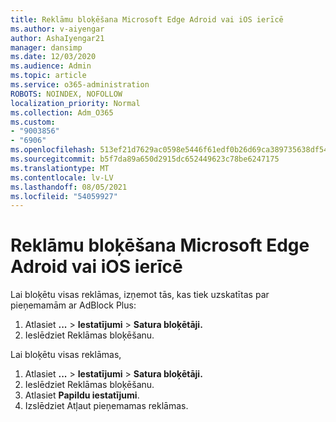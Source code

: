 ```yaml
---
title: Reklāmu bloķēšana Microsoft Edge Adroid vai iOS ierīcē
ms.author: v-aiyengar
author: AshaIyengar21
manager: dansimp
ms.date: 12/03/2020
ms.audience: Admin
ms.topic: article
ms.service: o365-administration
ROBOTS: NOINDEX, NOFOLLOW
localization_priority: Normal
ms.collection: Adm_O365
ms.custom:
- "9003856"
- "6906"
ms.openlocfilehash: 513ef21d7629ac0598e5446f61edf0b26d69ca389735638df54f32dffbe3059b
ms.sourcegitcommit: b5f7da89a650d2915dc652449623c78be6247175
ms.translationtype: MT
ms.contentlocale: lv-LV
ms.lasthandoff: 08/05/2021
ms.locfileid: "54059927"
---
```

# <a name="block-ads-in-microsoft-edge-on-an-adroid-or-ios-device"></a>Reklāmu bloķēšana Microsoft Edge Adroid vai iOS ierīcē

Lai bloķētu visas reklāmas, izņemot tās, kas tiek uzskatītas par pieņemamām ar AdBlock Plus:
1. Atlasiet **...** > **Iestatījumi**  >  **Satura bloķētāji.**
2. Ieslēdziet Reklāmas bloķēšanu.

Lai bloķētu visas reklāmas,
1. Atlasiet **...** > **Iestatījumi**  >  **Satura bloķētāji.**
2. Ieslēdziet Reklāmas bloķēšanu.
3. Atlasiet **Papildu iestatījumi**.
4. Izslēdziet Atļaut pieņemamas reklāmas.
